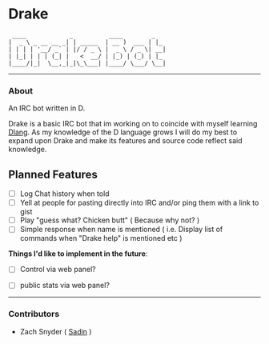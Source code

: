 # Drake
```
 ____            _          ____        _   
|  _ \ _ __ __ _| | _____  | __ )  ___ | |_ 
| | | | '__/ _` | |/ / _ \ |  _ \ / _ \| __|
| |_| | | | (_| |   <  __/ | |_) | (_) | |_ 
|____/|_|  \__,_|_|\_\___| |____/ \___/ \__|
```
---

### About

An IRC bot written in D.

Drake is a basic IRC bot that im working on to coincide with myself learning [Dlang](http://dlang.org/ ). As my knowledge of the D language grows I will do my best to expand upon Drake and make its features and source code reflect said knowledge.

## Planned Features

- [ ] Log Chat history when told
- [ ] Yell at people for pasting directly into IRC and/or ping them with a link to gist
- [ ] Play "guess what? Chicken butt" ( Because why not? )
- [ ] Simple response when name is mentioned ( i.e. Display list of commands when "Drake help" is mentioned etc )

**Things I'd like to implement in the future**:

- [ ] Control via web panel?
- [ ] public stats via web panel?



---
### Contributors
* Zach Snyder ( [Sadin](http://github.com/Sadin) )
